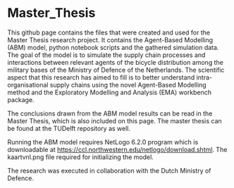 # Master_Thesis

This github page contains the files that were created and used for the Master Thesis research project. It contains the Agent-Based Modelling (ABM) model, python notebook scripts and the gathered simulation data. The goal of the model is to simulate the supply chain processes and interactions between relevant agents of the bicycle distribution among the military bases of the Ministry of Defence of the Netherlands. The scientific aspect that this research has aimed to fill is to better understand intra-organisational supply chains using the novel Agent-Based Modelling method and the Exploratory Modelling and Analysis (EMA) workbench package.

The conclusions drawn from the ABM model results can be read in the Master Thesis, which is also included on this page. The master thesis can be found at the TUDelft repository as well.

Running the ABM model requires NetLogo 6.2.0 program which is downloadable at https://ccl.northwestern.edu/netlogo/download.shtml. The kaartvnl.png file required for initializing the model.

The research was executed in collaboration with the Dutch Ministry of Defence.
